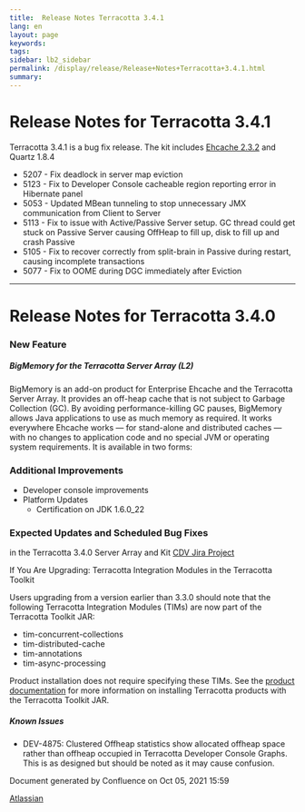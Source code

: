 ```yaml
---
title:  Release Notes Terracotta 3.4.1  
lang: en
layout: page
keywords:
tags:
sidebar: lb2_sidebar
permalink: /display/release/Release+Notes+Terracotta+3.4.1.html
summary:
---
```


Release Notes for Terracotta 3.4.1
==================================

Terracotta 3.4.1 is a bug fix release. The kit includes [Ehcache 2.3.2](Release+Notes+Ehcache+2.3.2) and Quartz 1.8.4

*   5207 - Fix deadlock in server map eviction
*   5123 - Fix to Developer Console cacheable region reporting error in Hibernate panel
*   5053 - Updated MBean tunneling to stop unnecessary JMX communication from Client to Server
*   5113 - Fix to issue with Active/Passive Server setup. GC thread could get stuck on Passive Server causing OffHeap to fill up, disk to fill up and crash Passive
*   5105 - Fix to recover correctly from split-brain in Passive during restart, causing incomplete transactions
*   5077 - Fix to OOME during DGC immediately after Eviction

* * *

Release Notes for Terracotta 3.4.0
==================================

### New Feature

##### BigMemory for the Terracotta Server Array (L2)

BigMemory is an add-on product for Enterprise Ehcache and the Terracotta Server Array. It provides an off-heap cache that is not subject to Garbage Collection (GC). By avoiding performance-killing GC pauses, BigMemory allows Java applications to use as much memory as required. It works everywhere Ehcache works — for stand-alone and distributed caches — with no changes to application code and no special JVM or operating system requirements. It is available in two forms:

### Additional Improvements

*   Developer console improvements
*   Platform Updates
    *   Certification on JDK 1.6.0\_22

### Expected Updates and Scheduled Bug Fixes

in the Terracotta 3.4.0 Server Array and Kit [CDV Jira Project](https://jira.terracotta.org/jira/browse/CDV#selectedTab=com.atlassian.jira.plugin.system.project%3Achangelog-panel)

If You Are Upgrading: Terracotta Integration Modules in the Terracotta Toolkit

Users upgrading from a version earlier than 3.3.0 should note that the following Terracotta Integration Modules (TIMs) are now part of the Terracotta Toolkit JAR:

*   tim-concurrent-collections
*   tim-distributed-cache
*   tim-annotations
*   tim-async-processing

Product installation does not require specifying these TIMs. See the [product documentation](http://terracotta.org/documentation) for more information on installing Terracotta products with the Terracotta Toolkit JAR.

##### Known Issues

*   DEV-4875: Clustered Offheap statistics show allocated offheap space rather than offheap occupied in Terracotta Developer Console Graphs. This is as designed but should be noted as it may cause confusion.

Document generated by Confluence on Oct 05, 2021 15:59

[Atlassian](http://www.atlassian.com/)

